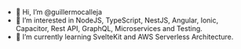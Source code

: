 - 👋 Hi, I’m @guillermocalleja
- 👀 I’m interested in NodeJS, TypeScript, NestJS, Angular, Ionic, Capacitor, Rest API, GraphQL, Microservices and Testing.
- 🌱 I’m currently learning SvelteKit and AWS Serverless Architecture.
<!---
- 💞️ I’m looking to collaborate on ...
- 📫 How to reach me ...
--->
<!---
guillermocalleja/guillermocalleja is a ✨ special ✨ repository because its `README.md` (this file) appears on your GitHub profile.
You can click the Preview link to take a look at your changes.
--->
